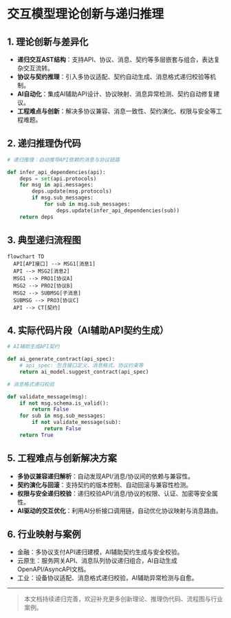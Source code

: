 # 交互模型理论创新与递归推理

## 1. 理论创新与差异化

- **递归交互AST结构**：支持API、协议、消息、契约等多层嵌套与组合，表达复杂交互流转。
- **协议与契约推理**：引入多协议适配、契约自动生成、消息格式递归校验等机制。
- **AI自动化**：集成AI辅助API设计、协议映射、消息异常检测、契约自动修复建议。
- **工程难点与创新**：解决多协议兼容、消息一致性、契约演化、权限与安全等工程难题。

## 2. 递归推理伪代码

```python
# 递归推理：自动推导API依赖的消息与协议链路

def infer_api_dependencies(api):
    deps = set(api.protocols)
    for msg in api.messages:
        deps.update(msg.protocols)
        if msg.sub_messages:
            for sub in msg.sub_messages:
                deps.update(infer_api_dependencies(sub))
    return deps
```

## 3. 典型递归流程图

```mermaid
flowchart TD
  API[API接口] --> MSG1[消息1]
  API --> MSG2[消息2]
  MSG1 --> PRO1[协议A]
  MSG2 --> PRO2[协议B]
  MSG2 --> SUBMSG[子消息]
  SUBMSG --> PRO3[协议C]
  API --> CT[契约]
```

## 4. 实际代码片段（AI辅助API契约生成）

```python
# AI辅助生成API契约

def ai_generate_contract(api_spec):
    # api_spec: 包含接口定义、消息格式、协议约束等
    return ai_model.suggest_contract(api_spec)

# 消息格式递归校验

def validate_message(msg):
    if not msg.schema.is_valid():
        return False
    for sub in msg.sub_messages:
        if not validate_message(sub):
            return False
    return True
```

## 5. 工程难点与创新解决方案

- **多协议兼容递归解析**：自动发现API/消息/协议间的依赖与兼容性。
- **契约演化与回滚**：支持契约的版本控制、自动回滚与兼容性检测。
- **权限与安全递归校验**：递归校验API/消息/协议的权限、认证、加密等安全属性。
- **AI驱动的交互优化**：利用AI分析接口调用链，自动优化协议映射与消息路由。

## 6. 行业映射与案例

- 金融：多协议支付API递归建模，AI辅助契约生成与安全校验。
- 云原生：服务网关API、消息队列协议递归组合，AI自动生成OpenAPI/AsyncAPI文档。
- 工业：设备协议适配、消息格式递归校验，AI辅助异常检测与自愈。

---

> 本文档持续递归完善，欢迎补充更多创新理论、推理伪代码、流程图与行业案例。
